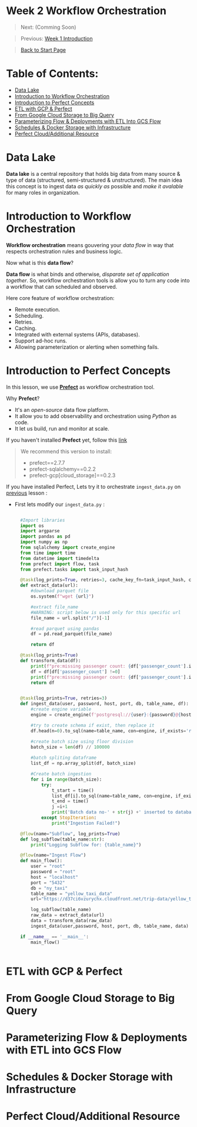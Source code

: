 Week 2 Workflow Orchestration
=============================

> Next: (Comming Soon)

> Previous: [Week 1 Introduction](https://github.com/thisiswildanw/de_zoomcamp/tree/master/Week_1_Introduction)

> [Back to Start Page](https://github.com/thisiswildanw/de_zoomcamp)

Table of Contents: 
=================
- [Data Lake](#data-lake)
- [Introduction to Workflow Orchestration](#introduction-to-workflow-orchestration)
- [Introduction to Perfect Concepts](#introduction-to-perfect-concepts)
- [ETL with GCP & Perfect](#etl-with-gcp--perfect)
- [From Google Cloud Storage to Big Query](#from-google-cloud-storage-to-big-query)
- [Parameterizing Flow & Deployments with ETL Into GCS Flow](#parameterizing-flow--deployments-with-etl-into-gcs-flow)
- [Schedules & Docker Storage with Infrastructure](#schedules--docker-storage-with-infrastructure) 
- [Perfect Cloud/Additional Resource](#perfect-cloudadditional-resource)


Data Lake
=========

**Data lake** is a central repository that holds big data from many source & type of data (structured, semi-structured & unstructured). The main idea this concept is to ingest data *as quickly as* possible and *make it avalable* for many roles in organization.

Introduction to Workflow Orchestration
======================================

**Workflow orchestration** means gouvering your *data flow* in way that respects orchestration rules and business logic. 

Now what is this **data flow**? 

**Data flow** is what binds and otherwise, *disparate set of application together*. So, workflow orchestration tools is allow you to turn any code into a workflow that can scheduled and observed. 

Here core feature of workflow orchestration:
- Remote execution.
- Scheduling.
- Retries.
- Caching.
- Integrated with external systems (APIs, databases).
- Support ad-hoc runs. 
- Allowing parameterization or alerting when something fails.

Introduction to Perfect Concepts
================================
  
In this lesson, we use [**Prefect**](https:www.prefect.io) as workflow orchestration tool. 

Why **Prefect**?
- It's an *open-source* data flow platform.
- It allow you to add observability and orchestration using *Python* as code. 
- It let us build, run and monitor at scale. 

If you haven't installed **Prefect** yet, follow this [link](https://docs.prefect.io/getting-started/installation/)

<Blockquote>

We recommend this version to install: 
- prefect==2.7.7
- prefect-sqlalchemy==0.2.2
- prefect-gcp[cloud_storage]==0.2.3

</Blockquote>

If you have installed Perfect, Lets try it to orchestrate `ingest_data.py` on [previous](https://github.com/thisiswildanw/de_zoomcamp/tree/master/Week_1_Introduction#ingesting-nyc-taxi-data-to-postgres-with-python) lesson : 

- First lets modify our `ingest_data.py` :
  ```python

    #Import libraries
    import os
    import argparse
    import pandas as pd
    import numpy as np
    from sqlalchemy import create_engine
    from time import time
    from datetime import timedelta
    from prefect import flow, task
    from prefect.tasks import task_input_hash

    @task(log_prints=True, retries=3, cache_key_fn=task_input_hash, cache_expiration=timedelta(days=1))
    def extract_data(url):
        #download parquet file
        os.system(f"wget {url}")

        #extract file_name
        #WARNING: script below is used only for this specific url
        file_name = url.split("/")[-1] 

        #read parquet using pandas
        df = pd.read_parquet(file_name)

        return df

    @task(log_prints=True)
    def transform_data(df):
        print(f"pre:missing passenger count: {df['passenger_count'].isin([0]).sum()}")
        df = df[df['passenger_count'] !=0]
        print(f"pre:missing passenger count: {df['passenger_count'].isin([0]).sum()}")
        return df


    @task(log_prints=True, retries=3)
    def ingest_data(user, password, host, port, db, table_name, df):
        #create engine variable
        engine = create_engine(f'postgresql://{user}:{password}@{host}:{port}/{db}')

        #try to create schema if exist, then replace it
        df.head(n=0).to_sql(name=table_name, con=engine, if_exists='replace')

        #create batch size using floor division
        batch_size = len(df) // 100000 
        
        #batch spliting dataframe
        list_df = np.array_split(df, batch_size)

        #Create batch ingestion
        for i in range(batch_size):
            try:
                t_start = time()
                list_df[i].to_sql(name=table_name, con=engine, if_exists='append')
                t_end = time()
                j =i+1
                print('Batch data no-' + str(j) +' inserted to database, it took %.3f second' % (t_end - t_start))
            except StopIteration:
                print("Ingestion Failed!")

    @flow(name="Subflow", log_prints=True)
    def log_subflow(table_name:str):
        print("Logging Subflow for: {table_name}")

    @flow(name="Ingest Flow")
    def main_flow(): 
        user = "root"
        password = "root"
        host = "localhost"
        port = "5432"
        db = "ny_taxi"
        table_name = "yellow_taxi_data"
        url="https://d37ci6vzurychx.cloudfront.net/trip-data/yellow_tripdata_2021-01.parquet"

        log_subflow(table_name)
        raw_data = extract_data(url)
        data = transform_data(raw_data)
        ingest_data(user,password, host, port, db, table_name, data)

    if __name__ == '__main__':
        main_flow()
        
  ```

#### 



ETL with GCP & Perfect
======================


From Google Cloud Storage to Big Query 
======================================

Parameterizing Flow & Deployments with ETL into GCS Flow 
========================================================


Schedules & Docker Storage with Infrastructure
===============================================

Perfect Cloud/Additional Resource
=================================